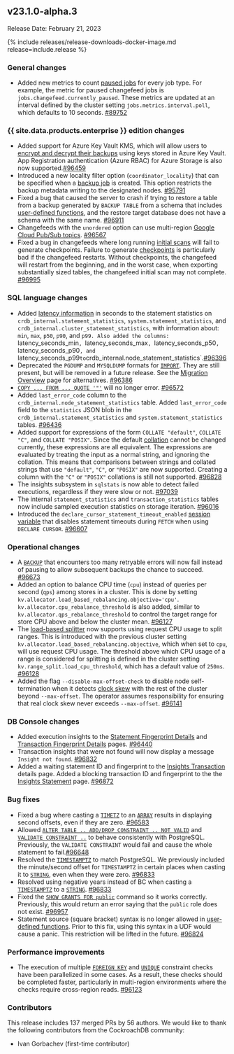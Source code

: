 ## v23.1.0-alpha.3

Release Date: February 21, 2023

{% include releases/release-downloads-docker-image.md release=include.release %}

<h3 id="v23-1-0-alpha-3-general-changes">General changes</h3>

- Added new metrics to count [paused jobs](../v23.1/pause-job.html) for every job type. For example, the metric for paused changefeed jobs is `jobs.changefeed.currently_paused`. These metrics are updated at an interval defined by the cluster setting `jobs.metrics.interval.poll`, which defaults to 10 seconds. [#89752][#89752]

<h3 id="v23-1-0-alpha-3-{{-site.data.products.enterprise-}}-edition-changes">{{ site.data.products.enterprise }} edition changes</h3>

- Added support for Azure Key Vault KMS, which will allow users to [encrypt and decrypt their backups](../v23.1/take-and-restore-encrypted-backups.html#use-key-management-service) using keys stored in Azure Key Vault. App Registration authentication (Azure RBAC) for Azure Storage is also now supported.[#96459][#96459]
- Introduced a new locality filter option (`coordinator_locality`) that can be specified when a [backup job](../v23.1/backup.html) is created. This option restricts the backup metadata writing to the designated nodes. [#95791][#95791]
- Fixed a bug that caused the server to crash if trying to restore a table from a backup generated by `BACKUP TABLE` from a schema that includes [user-defined functions](../v23.1/user-defined-functions.html), and the restore target database does not have a schema with the same name. [#96911][#96911]
- Changefeeds with the `unordered` option can use multi-region [Google Cloud Pub/Sub topics](../v23.1/changefeed-sinks.html). [#96567][#96567]
- Fixed a bug in changefeeds where long running [initial scans](../v23.1/create-changefeed.html#initial-scan) will fail to generate checkpoints. Failure to generate [checkpoints](../v23.1/how-does-an-enterprise-changefeed-work.html) is particularly bad if the changefeed restarts. Without checkpoints, the changefeed will restart from the beginning, and in the worst case, when exporting substantially sized tables, the changefeed initial scan may not complete. [#96995][#96995]

<h3 id="v23-1-0-alpha-3-sql-language-changes">SQL language changes</h3>

- Added [latency information](../cockroachcloud/statements-page.html#statement-statistics) in seconds to the statement statistics on `crdb_internal.statement_statistics`, `system.statement_statistics`, and `crdb_internal.cluster_statement_statistics`, with information about: `min`, `max`, `p50`, `p90`, and `p99. Also added the columns: `latency_seconds_min`, `latency_seconds_max`, `latency_seconds_p50`, `latency_seconds_p90`, and `latency_seconds_p99` to `crdb_internal.node_statement_statistics`.[#96396][#96396]
- Deprecated the `PGDUMP` and `MYSQLDUMP` formats for [`IMPORT`](../v23.1/import.html). They are still present, but will be removed in a future release. See the [Migration Overview](../v23.1/migration-overview.html) page for alternatives. [#96386][#96386]
- [`COPY ... FROM ... QUOTE '"'`](https://www.cockroachlabs.com/docs/v23.1/copy-from) will no longer error. [#96572][#96572]
- Added `last_error_code` column to the `crdb_internal.node_statement_statistics` table. Added `last_error_code` field to the `statistics` JSON blob in the `crdb_internal.statement_statistics` and `system.statement_statistics` tables. [#96436][#96436]
- Added support for expressions of the form `COLLATE "default"`, `COLLATE "C"`, and `COLLATE "POSIX"`. Since the default [collation](../v23.1/collate.html) cannot be changed currently, these expressions are all equivalent. The expressions are evaluated by treating the input as a normal string, and ignoring the collation.  This means that comparisons between strings and collated strings that use `"default"`, `"C"`, or `"POSIX"` are now supported.  Creating a column with the `"C"` or `"POSIX"` collations is still not supported. [#96828][#96828]
- The insights subsystem in `sqlstats` is now able to detect failed executions, regardless if they were slow or not. [#97039][#97039]
- The internal `statement_statistics` and `transaction_statistics` tables now include sampled execution statistics on storage iteration. [#96016][#96016]
- Introduced the `declare_cursor_statement_timeout_enabled` [session variable](../v23.1/set-vars.html) that disables statement timeouts during `FETCH` when using `DECLARE CURSOR`. [#96607][#96607]

<h3 id="v23-1-0-alpha-3-operational-changes">Operational changes</h3>

- A [`BACKUP`](../v23.1/backup.html) that encounters too many retryable errors will now fail instead of pausing to allow subsequent backups the chance to succeed. [#96673][#96673]
- Added an option to balance CPU time (`cpu`) instead of queries per second (`qps`) among stores in a cluster. This is done by setting `kv.allocator.load_based_rebalancing.objective='cpu'`. `kv.allocator.cpu_rebalance_threshold` is also added, similar to `kv.allocator.qps_rebalance_threshold` to control the target range for store CPU above and below the cluster mean. [#96127][#96127]
- The [load-based splitter](https://www.cockroachlabs.com/docs/v23.1/load-based-splitting) now supports using request CPU usage to split ranges. This is introduced with the previous cluster setting `kv.allocator.load_based_rebalancing.objective`, which when set to `cpu`, will use request CPU usage. The threshold above which CPU usage of a range is considered for splitting is defined in the cluster setting `kv.range_split.load_cpu_threshold`, which has a default value of `250ms`. [#96128][#96128]
- Added the flag `--disable-max-offset-check` to disable node self-termination when it detects [clock skew](../v23.1/operational-faqs.html#what-happens-when-node-clocks-are-not-properly-synchronized) with the rest of the cluster beyond `--max-offset`. The operator assumes responsibility for ensuring that real clock skew never exceeds `--max-offset`. [#96141][#96141]

<h3 id="v23-1-0-alpha-3-db-console-changes">DB Console changes</h3>

- Added execution insights to the [Statement Fingerprint Details](https://www.cockroachlabs.com/docs/cockroachcloud/statements-page.html#sql-statement-fingerprints) and [Transaction Fingerprint Details](../v23.1/ui-transactions-page.html#transaction-fingerprints-view) pages. [#96440][#96440]
- Transaction insights that were not found will now display a message `Insight not found`. [#96832][#96832]
- Added a waiting statement ID and fingerprint to the [Insights Transaction](../v23.1/ui-insights-page.html#transaction-executions-view) details page. Added a blocking transaction ID and fingerprint to the the [Insights Statement](../v23.1/ui-insights-page.html#statement-executions-view) page. [#96872][#96872]

<h3 id="v23-1-0-alpha-3-bug-fixes">Bug fixes</h3>

- Fixed a bug where casting a [`TIMETZ`](../v23.1/time.html) to an [`ARRAY`](../v23.1/array.html) results in displaying second offsets, even if they are zero. [#96583][#96583]
- Allowed [`ALTER TABLE .. ADD/DROP CONSTRAINT .. NOT VALID`](../v23.1/alter-table.html) and [`VALIDATE CONSTRAINT ..`](../v23.1/alter-table.html#validate-constraints) to behave consistently with PostgreSQL. Previously, the `VALIDATE CONSTRAINT` would fail and cause the whole statement to fail.[#96648][#96648]
- Resolved the [`TIMESTAMPTZ`](../v23.1/timestamp.html) to match PostgreSQL. We previously included the minute/second offset for `TIMESTAMPTZ` in certain places when casting it to [`STRING`](../v23.1/string.html), even when they were zero. [#96833][#96833]
- Resolved using negative years instead of BC when casting a [`TIMESTAMPTZ`](../v23.1/timestamp.html) to a [`STRING`](../v23.1/string.html). [#96833][#96833]
- Fixed the [`SHOW GRANTS FOR public`](../v23.1/show-grants.html) command so it works correctly. Previously, this would return an error saying that the `public` role does not exist. [#96957][#96957]
- Statement source (square bracket) syntax is no longer allowed in [user-defined functions](../v23.1/user-defined-functions.html). Prior to this fix, using this syntax in a UDF would cause a panic. This restriction will be lifted in the future. [#96824][#96824]

<h3 id="v23-1-0-alpha-3-performance-improvements">Performance improvements</h3>

- The execution of multiple [`FOREIGN KEY`](../v23.1/foreign-key.html) and [`UNIQUE`](../v23.1/unique.html) constraint checks have been parallelized in some cases. As a result, these checks should be completed faster, particularly in multi-region environments where the checks require cross-region reads. [#96123][#96123]

<div class="release-note-contributors" markdown="1">

<h3 id="v23-1-0-alpha-3-contributors">Contributors</h3>

This release includes 137 merged PRs by 56 authors.
We would like to thank the following contributors from the CockroachDB community:

- Ivan Gorbachev (first-time contributor)

</div>

[#89752]: https://github.com/cockroachdb/cockroach/pull/89752
[#94825]: https://github.com/cockroachdb/cockroach/pull/94825
[#95791]: https://github.com/cockroachdb/cockroach/pull/95791
[#96016]: https://github.com/cockroachdb/cockroach/pull/96016
[#96123]: https://github.com/cockroachdb/cockroach/pull/96123
[#96127]: https://github.com/cockroachdb/cockroach/pull/96127
[#96128]: https://github.com/cockroachdb/cockroach/pull/96128
[#96141]: https://github.com/cockroachdb/cockroach/pull/96141
[#96386]: https://github.com/cockroachdb/cockroach/pull/96386
[#96396]: https://github.com/cockroachdb/cockroach/pull/96396
[#96436]: https://github.com/cockroachdb/cockroach/pull/96436
[#96440]: https://github.com/cockroachdb/cockroach/pull/96440
[#96459]: https://github.com/cockroachdb/cockroach/pull/96459
[#96567]: https://github.com/cockroachdb/cockroach/pull/96567
[#96572]: https://github.com/cockroachdb/cockroach/pull/96572
[#96583]: https://github.com/cockroachdb/cockroach/pull/96583
[#96607]: https://github.com/cockroachdb/cockroach/pull/96607
[#96648]: https://github.com/cockroachdb/cockroach/pull/96648
[#96673]: https://github.com/cockroachdb/cockroach/pull/96673
[#96824]: https://github.com/cockroachdb/cockroach/pull/96824
[#96828]: https://github.com/cockroachdb/cockroach/pull/96828
[#96832]: https://github.com/cockroachdb/cockroach/pull/96832
[#96833]: https://github.com/cockroachdb/cockroach/pull/96833
[#96872]: https://github.com/cockroachdb/cockroach/pull/96872
[#96902]: https://github.com/cockroachdb/cockroach/pull/96902
[#96911]: https://github.com/cockroachdb/cockroach/pull/96911
[#96957]: https://github.com/cockroachdb/cockroach/pull/96957
[#96995]: https://github.com/cockroachdb/cockroach/pull/96995
[#97039]: https://github.com/cockroachdb/cockroach/pull/97039
[0529c92d4]: https://github.com/cockroachdb/cockroach/commit/0529c92d4
[14301f0d8]: https://github.com/cockroachdb/cockroach/commit/14301f0d8
[15b1c6ae6]: https://github.com/cockroachdb/cockroach/commit/15b1c6ae6
[470777fa3]: https://github.com/cockroachdb/cockroach/commit/470777fa3
[8cf2cedb6]: https://github.com/cockroachdb/cockroach/commit/8cf2cedb6
[9266fdc2a]: https://github.com/cockroachdb/cockroach/commit/9266fdc2a
[ac23f4667]: https://github.com/cockroachdb/cockroach/commit/ac23f4667
